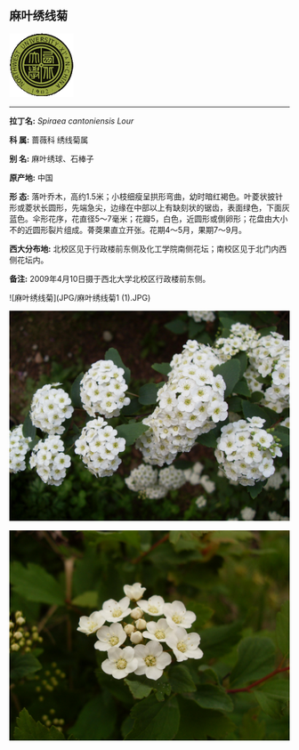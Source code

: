 ## 麻叶绣线菊

![西北大学校园网络植物志](JPG/nwu.gif)

---

**拉丁名:**  _Spiraea cantoniensis Lour_

**科 属:** 蔷薇科 绣线菊属

**别 名:** 麻叶绣球、石棒子

**原产地:** 中国

**形  态:** 落叶乔木，高约1.5米；小枝细瘦呈拱形弯曲，幼时暗红褐色。叶菱状披针形或菱状长圆形，先端急尖，边缘在中部以上有缺刻状的锯齿，表面绿色，下面灰蓝色。伞形花序，花直径5～7毫米；花瓣5，白色，近圆形或倒卵形；花盘由大小不的近圆形裂片组成。蓇葖果直立开张。花期4～5月，果期7～9月。

**西大分布地:** 北校区见于行政楼前东侧及化工学院南侧花坛；南校区见于北门内西侧花坛内。

**备注:** 2009年4月10日摄于西北大学北校区行政楼前东侧。

![麻叶绣线菊](JPG/麻叶绣线菊1 (1).JPG) 

![麻叶绣线菊](JPG/麻叶绣线菊1.JPG) 

![麻叶绣线菊](JPG/麻叶绣线菊2.JPG) 

